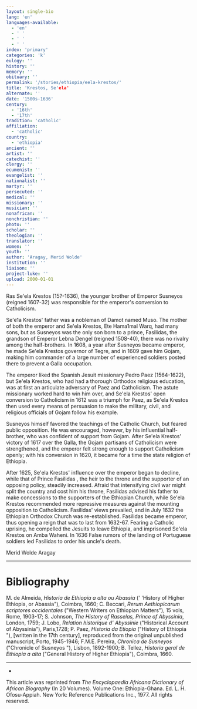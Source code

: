 ```yaml
---
layout: single-bio
lang: 'en'
languages-available:
  - 'en'
  - ' '
  - ' '
  - ' '
index: 'primary'
categories: 'k'
eulogy: ''
history: ''
memory: ''
obituary: ''
permalink: '/stories/ethiopia/eela-krestos/'
title: 'Krestos, Se'ela'
alternate: ''
date: '1500s-1636'
century:
  - '16th'
  - '17th'
tradition: 'catholic'
affiliation:
  - 'catholic'
country:
  - 'ethiopia'
ancient: ''
artist: ''
catechist: ''
clergy: ''
ecumenist: ''
evangelist: ''
nationalist: ''
martyr: ''
persecuted: ''
medical: ''
missionary: ''
musician: ''
nonafrican: ''
nonchristian: ''
photo: ''
scholar: ''
theologian: ''
translator: ''
women: ''
youth: ''
author: 'Aragay, Merid Wolde'
institution: ''
liaison: ''
project-luke: ''
upload: 2000-01-01
---
```



Ras Se'ela Krestos (15?-1636), the younger brother of Emperor Susneyos (reigned 1607-32) was responsible for the emperor's conversion to Catholicism.

Se'e1a Krestos' father was a nobleman of Damot named Muso. The mother of both the emperor and Se'ela Krestos, Ete Hama1mal Warq, had many sons, but as Susneyos was the only son born to a prince, Fasilidas, the grandson of Emperor Lebna Dengel (reigned 1508-40), there was no rivalry among the half-brothers. In 1608, a year after Susneyos became emperor, he made Se'ela Krestos governor of Tegre, and in 1609 gave him Gojam, making him commander of a large number of experienced soldiers posted there to prevent a Galla occupation.

The emperor liked the Spanish Jesuit missionary Pedro Paez (1564-1622), but Se'ela Krestos, who had had a thorough Orthodox religious education, was at first an articulate adversary of Paez and Catholicism. The astute missionary worked hard to win him over, and Se'ela Krestos' open conversion to Catholicism in 1612 was a triumph for Paez, as Se'ela Krestos then used every means of persuasion to make the military, civil, and religious officials of Gojam follow his example.

Susneyos himself favored the teachings of the Catholic Church, but feared public opposition. He was encouraged, however, by his influential half-brother, who was confident of support from Gojam. After Se'ela Krestos' victory of 1617 over the Galla, the Gojam partisans of Catholicism were strengthened, and the emperor felt strong enough to support Catholicism openly; with his conversion in 1620, it became for a time the state religion of Ethiopia.

After 1625, Se'ela Krestos' influence over the emperor began to decline, while that of Prince Fasilidas , the heir to the throne and the supporter of an opposing policy, steadily increased. Afraid that intensifying civil war might split the country and cost him his throne, Fasilidas advised his father to make concessions to the supporters of the Ethiopian Church, while Se'ela Krestos recommended more repressive measures against the mounting opposition to Catholicism. Fasilidas' views prevailed, and in July 1632 the Ethiopian Orthodox Church was re-established. Fasilidas became emperor, thus opening a reign that was to last from 1632-67. Fearing a Catholic uprising, he compelled the Jesuits to leave Ethiopia, and imprisoned Se'ela Krestos on Amba Waheni. In 1636 False rumors of the landing of Portuguese soldiers led Fasilidas to order his uncle's death.

Merid Wolde Aragay

---

# Bibliography

M. de Almeida, *Historia de Ethiopia a alta ou Abassia* (' 'History of Higher Ethiopia, or Abassia"), Coimbra, 1660; C. Beccari, *Rerum Aethiopicarum scriptores occidentales* ("Western Writers on Ethiopian Matters"), 15 vols, Rome, 1903-17; S. Johnson, *The History of Rasselas, Prince of Abyssinia*, London, 1759; J. Lobo, *Relation historique d' Abyssinie* ("Historical Account of Abyssinia"), Paris,1728; P. Paez, *Historia da Etiopia* ("History of Ethiopia "), [written in the 17th century], reproduced from the original unpublished manuscript, Porto, 1945-1946; F.M.E. Pereira, *Chronica de Susneyos* ("Chronicle of Susneyos "), Lisbon, 1892-1900; B. Tellez, *Historia geral de Ethiopia a alta* ("General History of Higher Ethiopia"), Coimbra, 1660.

---
*

This article was reprinted from *The Encyclopaedia Africana Dictionary of African Biography* (In 20 Volumes). Volume One: Ethiopia-Ghana. Ed. L. H. Ofosu-Appiah. New York: Reference Publications Inc., 1977.  All rights reserved.